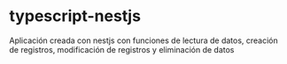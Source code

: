 # typescript-nestjs
Aplicación creada con nestjs con funciones de lectura de datos, creación de registros, modificación de registros y eliminación de datos

